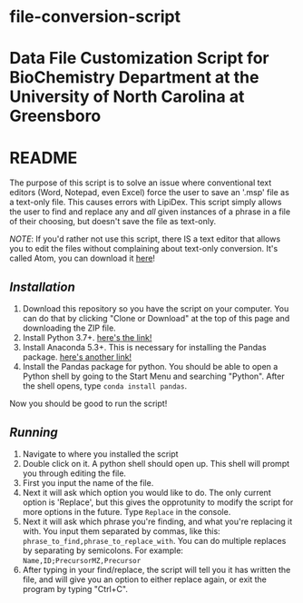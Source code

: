 # file-conversion-script
# Data File Customization Script for BioChemistry Department at the University of North Carolina at Greensboro

# README

The purpose of this script is to solve an issue where conventional text editors (Word, Notepad, even Excel) force the user to
save an '.msp' file as a text-only file. This causes errors with LipiDex. This script simply allows the user to find and
replace any and *all* given instances of a phrase in a file of their choosing, but doesn't save the file as text-only.

_*NOTE*_: If you'd rather not use this script, there IS a text editor that allows you to edit the files without complaining about text-only conversion. It's called Atom, you can download it [here](https://atom.io/)!

## _Installation_

1. Download this repository so you have the script on your computer. You can do that by clicking "Clone or Download" at the top of this page and downloading the ZIP file.
2. Install Python 3.7+. [here's the link!](https://www.python.org/downloads/)
3. Install Anaconda 5.3+. This is necessary for installing the Pandas package. [here's another link!](https://www.anaconda.com/download/#windows)
4. Install the Pandas package for python. You should be able to open a Python shell by going to the Start Menu and searching "Python". After the shell opens, type `conda install pandas`. 

Now you should be good to run the script!

## _Running_

1. Navigate to where you installed the script
2. Double click on it. A python shell should open up. This shell will prompt you through editing the file.
3. First you input the name of the file.
4. Next it will ask which option you would like to do. The only current option is 'Replace', but this gives the opprotunity to modify the script for more options in the future. Type `Replace` in the console.
5. Next it will ask which phrase you're finding, and what you're replacing it with. You input them separated by commas, like this: `phrase_to_find,phrase_to_replace_with`. You can do multiple replaces by separating by semicolons.
For example: `Name,ID;PrecursorMZ,Precursor`
6. After typing in your find/replace, the script will tell you it has written the file, and will give you an option to either replace again, or exit the program by typing "Ctrl+C".
